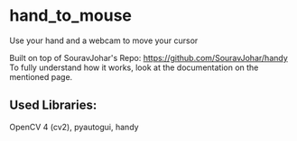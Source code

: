 # hand_to_mouse
Use your hand and a webcam to move your cursor

Built on top of SouravJohar's Repo: https://github.com/SouravJohar/handy
To fully understand how it works, look at the documentation on the mentioned page.

## Used Libraries:
OpenCV 4 (cv2), pyautogui, handy
